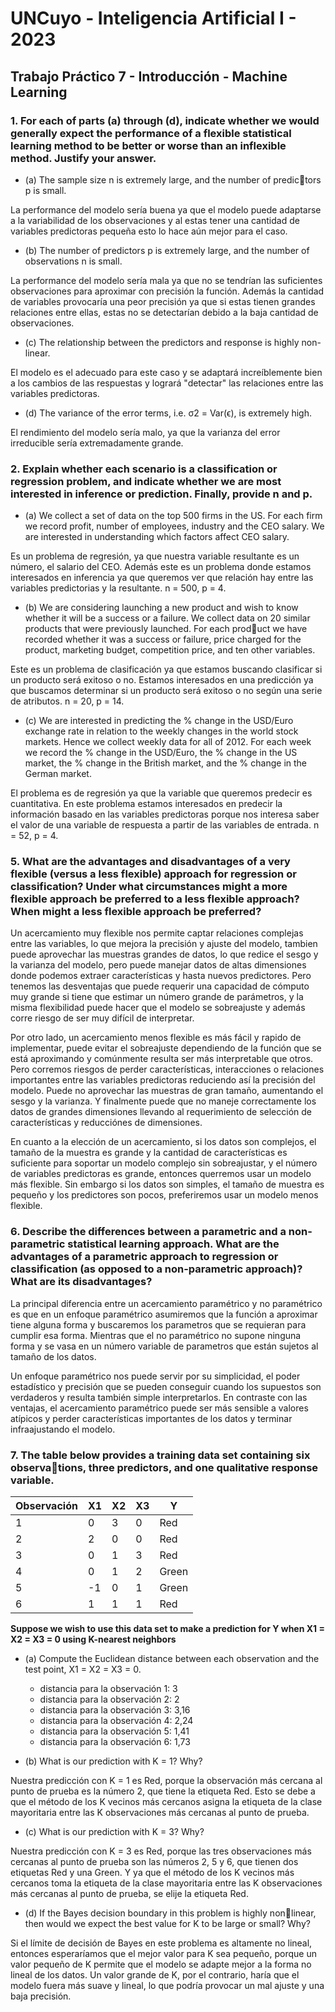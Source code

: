 # UNCuyo - Inteligencia Artificial I - 2023
## Trabajo Práctico 7 - Introducción - Machine Learning


### 1. For each of parts (a) through (d), indicate whether we would generally expect the performance of a flexible statistical learning method to be better or worse than an inflexible method. Justify your answer.

- (a) The sample size n is extremely large, and the number of predictors p is small.

La performance del modelo sería buena ya que el modelo puede adaptarse a la variabilidad de los observaciones y al estas tener una cantidad de variables predictoras pequeña esto lo hace aún mejor para el caso.  

- (b) The number of predictors p is extremely large, and the number of observations n is small.

La performance del modelo sería mala ya que no se tendrían las suficientes observaciones para aproximar con precisión la función. Además la cantidad de variables provocaría una peor 
precisión ya que si estas tienen grandes relaciones entre ellas, estas no se detectarían debido a la baja cantidad de observaciones.

- (c) The relationship between the predictors and response is highly non-linear.

El modelo es el adecuado para este caso y se adaptará increíblemente bien a los cambios de las respuestas y logrará "detectar" las relaciones entre las variables predictoras.

- (d) The variance of the error terms, i.e. σ2 = Var(ϵ), is extremely high.

El rendimiento del modelo sería malo, ya que la varianza del error irreducible sería extremadamente grande.

### 2. Explain whether each scenario is a classification or regression problem, and indicate whether we are most interested in inference or prediction. Finally, provide n and p.

- (a) We collect a set of data on the top 500 firms in the US. For each firm we record profit, number of employees, industry and the CEO salary. We are interested in understanding which factors affect CEO salary.

Es un problema de regresión, ya que nuestra variable resultante es un número, el salario del CEO. Además este es un problema donde estamos interesados en inferencia ya que queremos ver que relación hay entre las variables predictorias y la resultante. n = 500, p = 4.

- (b) We are considering launching a new product and wish to know whether it will be a success or a failure. We collect data on 20 similar products that were previously launched. For each product we have recorded whether it was a success or failure, price charged for the product, marketing budget, competition price, and ten other variables.

Este es un problema de clasificación ya que estamos buscando clasificar si un producto será exitoso o no. Estamos interesados en una predicción ya que buscamos determinar si un producto será exitoso o no según una serie de atributos. n = 20, p = 14.

- (c) We are interested in predicting the % change in the USD/Euro exchange rate in relation to the weekly changes in the world stock markets. Hence we collect weekly data for all of 2012. For each week we record the % change in the USD/Euro, the % change in the US market, the % change in the British market, and the % change in the German market.

El problema es de regresión ya que la variable que queremos predecir es cuantitativa. En este problema estamos interesados en predecir la información basado en las variables predictoras porque nos interesa saber el valor de una variable de respuesta a partir de las variables de entrada. n = 52, p = 4. 

### 5. What are the advantages and disadvantages of a very flexible (versus a less flexible) approach for regression or classification? Under what circumstances might a more flexible approach be preferred to a less flexible approach? When might a less flexible approach be preferred?

Un acercamiento muy flexible nos permite captar relaciones complejas entre las variables, lo que mejora la precisión y ajuste del modelo, tambien puede aprovechar las muestras grandes de datos, lo que redice el sesgo y la varianza del modelo, pero puede manejar datos de altas dimensiones donde podemos extraer características y hasta nuevos predictores. Pero tenemos las desventajas que puede requerir una capacidad de cómputo muy grande si tiene que estimar un número grande de parámetros, y la misma flexibilidad puede hacer que el modelo se sobreajuste y además corre riesgo de ser muy difícil de interpretar.

Por otro lado, un acercamiento menos flexible es más fácil y rapido de implementar, puede evitar el sobreajuste dependiendo de la función que se está aproximando y comúnmente resulta ser más interpretable que otros. Pero corremos riesgos de perder características, interacciones o relaciones importantes entre las variables predictoras reduciendo así la precisión del modelo. Puede no aprovechar las muestras de gran tamaño, aumentando el sesgo y la varianza. Y finalmente puede que no maneje correctamente los datos de grandes dimensiones llevando al requerimiento de selección de características y reducciónes de dimensiones.

En cuanto a la elección de un acercamiento, si los datos son complejos, el tamaño de la muestra es grande y la cantidad de características es suficiente para soportar un modelo complejo sin sobreajustar, y el número de variables predictoras es grande, entonces querremos usar un modelo más flexible. Sin embargo si los datos son simples, el tamaño de muestra es pequeño y los predictores son pocos, preferiremos usar un modelo menos flexible. 

### 6. Describe the differences between a parametric and a non-parametric statistical learning approach. What are the advantages of a parametric approach to regression or classification (as opposed to a non-parametric approach)? What are its disadvantages?

La principal diferencia entre un acercamiento paramétrico y no paramétrico es que en un enfoque paramétrico asumiremos que la función a aproximar tiene alguna forma y buscaremos los parametros que se requieran para cumplir esa forma. Mientras que el no paramétrico no supone ninguna forma y se vasa en un número variable de parametros que están sujetos al tamaño de los datos.

Un enfoque paramétrico nos puede servir por su simplicidad, el poder estadístico y precisión que se pueden conseguir cuando los supuestos son verdaderos y resulta también simple interpretarlos. En contraste con las ventajas, el acercamiento paramétrico puede ser más sensible a valores atípicos y perder características importantes de los datos y terminar infraajustando el modelo.

### 7. The table below provides a training data set containing six observations, three predictors, and one qualitative response variable.

|Observación|X1 |X2 |X3 |Y    |
|-----------|---|---|---|-----|
|1          |0  |3  |0  |Red  |
|2          |2  |0  |0  |Red  |
|3          |0  |1  |3  |Red  |
|4          |0  |1  |2  |Green|
|5          |-1 |0  |1  |Green|
|6          |1  |1  |1  |Red  |

**Suppose we wish to use this data set to make a prediction for Y when X1 = X2 = X3 = 0 using K-nearest neighbors**

- (a) Compute the Euclidean distance between each observation and the test point, X1 = X2 = X3 = 0.

  - distancia para la observación 1: 3
  - distancia para la observación 2: 2
  - distancia para la observación 3: 3,16
  - distancia para la observación 4: 2,24
  - distancia para la observación 5: 1,41
  - distancia para la observación 6: 1,73

- (b) What is our prediction with K = 1? Why?

Nuestra predicción con K = 1 es Red, porque la observación más cercana al punto de prueba es la número 2, que tiene la etiqueta Red. Esto se debe a que el método de los K vecinos más cercanos asigna la etiqueta de la clase mayoritaria entre las K observaciones más cercanas al punto de prueba.

- (c) What is our prediction with K = 3? Why?

Nuestra predicción con K = 3 es Red, porque las tres observaciones más cercanas al punto de prueba son las números 2, 5 y 6, que tienen dos etiquetas Red y una Green. Y ya que el método de los K vecinos más cercanos toma la etiqueta de la clase mayoritaria entre las K observaciones más cercanas al punto de prueba, se elije la etiqueta Red.

- (d) If the Bayes decision boundary in this problem is highly nonlinear, then would we expect the best value for K to be large or small? Why?

Si el límite de decisión de Bayes en este problema es altamente no lineal, entonces esperaríamos que el mejor valor para K sea pequeño, porque un valor pequeño de K permite que el modelo se adapte mejor a la forma no lineal de los datos. Un valor grande de K, por el contrario, haría que el modelo fuera más suave y lineal, lo que podría provocar un mal ajuste y una baja precisión.
